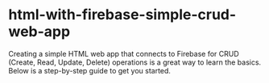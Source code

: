# html-with-firebase-simple-crud-web-app
 Creating a simple HTML web app that connects to Firebase for CRUD (Create, Read, Update, Delete) operations is a great way to learn the basics. Below is a step-by-step guide to get you started.
